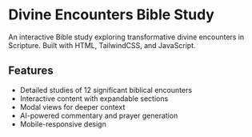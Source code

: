 # Divine Encounters Bible Study

An interactive Bible study exploring transformative divine encounters in Scripture. Built with HTML, TailwindCSS, and JavaScript.

## Features

- Detailed studies of 12 significant biblical encounters
- Interactive content with expandable sections
- Modal views for deeper context
- AI-powered commentary and prayer generation
- Mobile-responsive design
